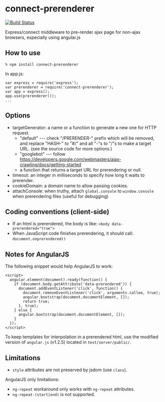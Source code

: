 connect-prerenderer
===================

[![Build Status](https://travis-ci.org/dai-shi/connect-prerenderer.png?branch=master)](https://travis-ci.org/dai-shi/connect-prerenderer)

Express/connect middleware to pre-render ajax page for non-ajax browsers, especially using angular.js

How to use
----------

    % npm install connect-prerenderer

In app.js:

    var express = require('express');
    var prerenderer = require('connect-prerenderer');
    var app = express();
    app.use(prerenderer());
    ...

Options
-------

* targetGenerator: a name or a function to generate a new one for HTTP request.
  * "default" --- check "/PRERENDER-" prefix which will be removed, and replace "HASH-" to "#/" and all "-"s to "/"s to make a target URL. (see the source code for more options.)
  * "googlebot" --- follow <https://developers.google.com/webmasters/ajax-crawling/docs/getting-started>
  * a function that returns a target URL for prerendering or null.
* timeout: an integer in milliseconds to specify how long it waits to prerender.
* cookieDomain: a domain name to allow passing cookies.
* attachConsole: when truthy, attach `global.console` to `window.console` when prerendering files
  (useful for debugging)


Coding conventions (client-side)
--------------------------------

* If an html is prerendered, the body is like: `<body data-prerendered="true">`
* When JavaScript code finishes prerendering, it should call: `document.onprerendered()`

Notes for AngularJS
-------------------

The following snippet would help AngularJS to work:

    <script>
      angular.element(document).ready(function() {
        if (document.body.getAttribute('data-prerendered')) {
          document.addEventListener('click', function() {
            document.removeEventListener('click', arguments.callee, true);
            angular.bootstrap(document.documentElement, []);
            return true;
          }, true);
        } else {
          angular.bootstrap(document.documentElement, []);
        }
      });
    </script>

To keep templates for interpolation in a prerendered html,
use the modified version of `angular.js` (v1.2.5)
located in `test/server/public/`.

Limitations
-----------

* `style` attributes are not preserved by jsdom (use `class`).

AngularJS only limitations:

* `ng-repeat` workaround only works with `ng-repeat` attributes.
* `ng-repeat-(start|end)` is not supported.
